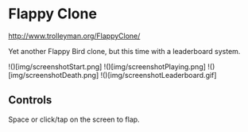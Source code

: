 # Flappy Clone

http://www.trolleyman.org/FlappyClone/

Yet another Flappy Bird clone, but this time with a leaderboard system.

!()[img/screenshotStart.png]
!()[img/screenshotPlaying.png]
!()[img/screenshotDeath.png]
!()[img/screenshotLeaderboard.gif]

## Controls

Space or click/tap on the screen to flap.